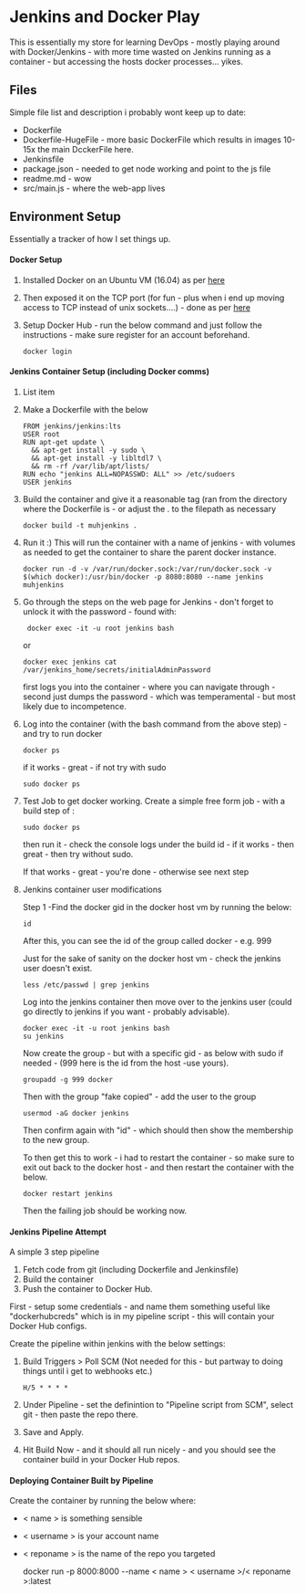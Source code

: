 # Jenkins and Docker Play
This is essentially my store for learning DevOps - mostly playing around with Docker/Jenkins - with more time wasted on Jenkins running as a container - but accessing the hosts docker processes... yikes. 

## Files

Simple file list and description i probably wont keep up to date:

 - Dockerfile
 - Dockerfile-HugeFile - more basic DockerFile which results in images 10-15x the main DcckerFile here.
 - Jenkinsfile
 - package.json - needed to get node working and point to the js file
 - readme.md - wow
 - src/main.js - where the web-app lives

## Environment Setup
Essentially a tracker of how I set things up.

#### Docker Setup

 1. Installed Docker on an Ubuntu VM (16.04) as per [here](https://docs.docker.com/v17.09/engine/installation/linux/docker-ce/ubuntu/#upgrade-docker-ce-1)
 2. Then	exposed it on the TCP port (for fun - plus when i end up moving access to TCP instead of unix sockets....) - done as per [here](https://docs.docker.com/v17.09/engine/installation/linux/linux-postinstall/)
 3. Setup Docker Hub - run the below command and just follow the instructions - make sure register for an account beforehand.
 
	    docker login

#### Jenkins Container Setup (including Docker comms)

 1. List item
 2. Make a Dockerfile with the below 

        FROM jenkins/jenkins:lts
        USER root
        RUN apt-get update \
          && apt-get install -y sudo \
          && apt-get install -y libltdl7 \
          && rm -rf /var/lib/apt/lists/
        RUN echo "jenkins ALL=NOPASSWD: ALL" >> /etc/sudoers
        USER jenkins

 3. Build the container and give it a reasonable tag (ran from the directory where the Dockerfile is - or adjust the . to the filepath as necessary 

        docker build -t muhjenkins .

 4. Run it :) This will run the container with a name of jenkins - with volumes as needed to get the container to share the parent docker instance. 

        docker run -d -v /var/run/docker.sock:/var/run/docker.sock -v $(which docker):/usr/bin/docker -p 8080:8080 --name jenkins muhjenkins

 5. Go through the steps on the web page for Jenkins - don't forget to unlock it with the password - found with:

         docker exec -it -u root jenkins bash

    or

        docker exec jenkins cat /var/jenkins_home/secrets/initialAdminPassword

	first logs you into the container - where you can navigate through - second just dumps the password - which was temperamental - but most likely due to incompetence.

 6. Log into the container (with the bash command from the above step) - and try to run docker

	    docker ps
	if it works - great - if not try with sudo 
	
	    sudo docker ps

 7. Test Job to get docker working.  Create a simple free form job - with a build step of :

	 `sudo docker ps`

	then run it - check the console logs under the build id - if it works - then great - then try without sudo.
	
	If that works - great - you're done - otherwise see next step

 8. Jenkins container user modifications 

	Step 1 -Find the docker gid in the docker host vm by running the below:
	

		id
	After this, you can see the id of the group called docker - e.g. 999

	Just for the sake of sanity on the docker host vm - check the jenkins user doesn't exist.
	
	    less /etc/passwd | grep jenkins

	Log into the jenkins container then move over to the jenkins user (could go directly to jenkins if you want - probably advisable).
	
	    docker exec -it -u root jenkins bash
	    su jenkins
	
	Now create the group - but with a specific gid - as  below with sudo if needed - (999 here is the id from the host -use yours).
	
	    groupadd -g 999 docker
		
	Then with the group "fake copied" - add the user to the group
	
        usermod -aG docker jenkins

	Then confirm again with "id" - which should then show the membership to the new group. 
	
	To then get this to work - i had to restart the container - so make sure to exit out back to the docker host - and then restart the container with the below.
	

	    docker restart jenkins

	Then the failing job should be working now.

#### Jenkins Pipeline Attempt
A simple 3 step pipeline

 1. Fetch code from git (including Dockerfile and Jenkinsfile)
 2. Build the container
 3. Push the container to Docker Hub.

First - setup some credentials -  and name them something useful like "dockerhubcreds" which is in my pipeline script - this will contain your Docker Hub configs.
 
Create the pipeline within jenkins with the below settings:
 1. Build Triggers > Poll SCM (Not needed for this - but partway to doing things until i get to webhooks etc.)

	    H/5 * * * *

 2. Under Pipeline - set the definintion to "Pipeline script from SCM", select git - then paste the repo there.
 3. Save and Apply.
 4. Hit Build Now - and it should all run nicely - and you should see the container build in your Docker Hub repos.


#### Deploying Container Built by Pipeline
Create the container by running the below where:

 - < name > is something sensible
 - < username > is your account name
 - < reponame > is the name of the repo you targeted

    docker run -p 8000:8000 --name < name > < username >/< reponame >:latest
